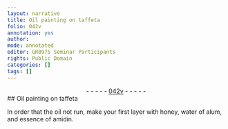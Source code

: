 ```yaml
---
layout: narrative
title: Oil painting on taffeta
folio: 042v
annotation: yes
author:
mode: annotated
editor: GR8975 Seminar Participants
rights: Public Domain
categories: []
tags: []
---
```


 <div class="folio" align="center">- - - - - <a href="http://gallica.bnf.fr/ark:/12148/btv1b10500001g/f90.image" target="_blank">042v</a> - - - - - </div>    
## Oil painting on taffeta

 
In order that the oil not run, make your first layer with honey, water of alum, and essence of amidin.
 